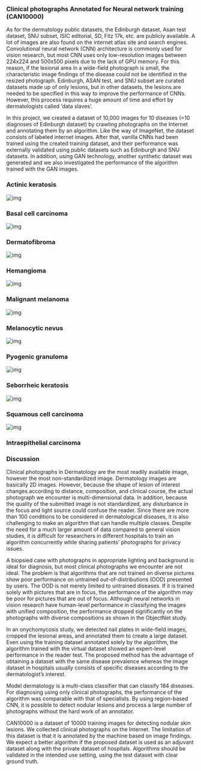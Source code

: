 ### Clinical photographs Annotated for Neural network training (CAN10000) ###

As for the dermatology public datasets, the Edinburgh dataset, Asan test dataset, SNU subset, ISIC editorial, SD, Fitz 17k, etc. are publicly available. A lot of images are also found on the internet atlas site and search engines. Convolutional neural network (CNN) architecture is commonly used for vision research, but most CNN uses only low-resolution images between 224x224 and 500x500 pixels due to the lack of GPU memory. For this reason, if the lesional area in a wide-field photograph is small, the characteristic image findings of the disease could not be identified in the resized photograph. Edinburgh, ASAN test, and SNU subset are curated datasets made up of only lesions, but in other datasets, the lesions are needed to be specified in this way to improve the performance of CNNs. However, this process requires a huge amount of time and effort by dermatologists called ‘data slaves’.

In this project, we created a dataset of 10,000 images for 10 diseases (=10 diagnoses of Edinburgh dataset) by crawling photographs on the Internet and annotating them by an algorithm. Like the way of ImageNet, the dataset consists of labeled internet images. After that, vanilla CNNs had been trained using the created training dataset, and their performance was externally validated using public datasets such as Edinburgh and SNU datasets. In addition, using GAN technology, another synthetic dataset was generated and we also investigated the performance of the algorithm trained with the GAN images.

### Actinic keratosis ###

![img](https://github.com/whria78/can/blob/main/thumbnails/actinickeratosis.jpg?raw=true)

### Basal cell carcinoma ###

![img](https://github.com/whria78/can/blob/main/thumbnails/basalcellcarcinoma.jpg?raw=true)

### Dermatofibroma ###

![img](https://github.com/whria78/can/blob/main/thumbnails/dermatofibroma.jpg?raw=true)

### Hemangioma ###

![img](https://github.com/whria78/can/blob/main/thumbnails/hemangioma.jpg?raw=true)

### Malignant melanoma ###

![img](https://github.com/whria78/can/blob/main/thumbnails/malignantmelanoma.jpg?raw=true)

### Melanocytic nevus ###

![img](https://github.com/whria78/can/blob/main/thumbnails/melanocyticnevus.jpg?raw=true)

### Pyogenic granuloma ###

![img](https://github.com/whria78/can/blob/main/thumbnails/pyogenicgranuloma.jpg?raw=true)

### Seborrheic keratosis ###

![img](https://github.com/whria78/can/blob/main/thumbnails/seborrheickeratosis.jpg?raw=true)

### Squamous cell carcinoma ###

![img](https://github.com/whria78/can/blob/main/thumbnails/squamouscellcarcinoma.jpg?raw=true)

### Intraepithelial carcinoma ###


### Discussion ###

Clinical photographs in Dermatology are the most readily available image, however the most non-standardized image. Dermatology images are basically 2D images. However, because the shape of lesion of interest changes according to distance, composition, and clinical course, the actual photograph we encounter is multi-dimensional data. In addition, because the quality of the submitted image is not standardized, any disturbance in the focus and light source could confuse the reader. Since there are more than 100 conditions to be considered in dermatological diseases, it is also challenging to make an algorithm that can handle multiple classes. Despite the need for a much larger amount of data compared to general vision studies, it is difficult for researchers in different hospitals to train an algorithm concurrently while sharing patients’ photographs for privacy issues.

A biopsied case with photographs in appropriate lighting and background is ideal for diagnosis, but most clinical photographs we encounter are not ideal. The problem is that algorithms that are not trained on diverse pictures show poor performance on untrained out-of-distributions (OOD) presented by users. The OOD is not merely limited to untrained diseases. If it is trained solely with pictures that are in focus, the performance of the algorithm may be poor for pictures that are out of focus. Although neural networks in vision research have human-level performance in classifying the images with unified composition, the performance dropped significantly on the photographs with diverse compositions as shown in the ObjectNet study.

In an onychomycosis study, we detected nail plates in wide-field images, cropped the lesional areas, and annotated them to create a large dataset. Even using the training dataset annotated solely by the algorithm, the algorithm trained with the virtual dataset showed an expert-level performance in the reader test. The proposed method has the advantage of obtaining a dataset with the same disease prevalence whereas the image dataset in hospitals usually consists of specific diseases according to the dermatologist’s interest.

Model dermatology is a multi-class classifier that can classify 184 diseases. For diagnosing using only clinical photographs, the performance of the algorithm was comparable with that of specialists. By using region-based CNN, it is possible to detect nodular lesions and process a large number of photographs without the hard work of an annotator.

CAN10000 is a dataset of 10000 training images for detecting nodular skin lesions. We collected clinical photographs on the Internet. The limitation of this dataset is that it is annotated by the machine based on image findings. We expect a better algorithm if the proposed dataset is used as an adjuvant dataset along with the private dataset of hospitals. Algorithms should be validated in the intended use setting, using the test dataset with clear ground truth.
